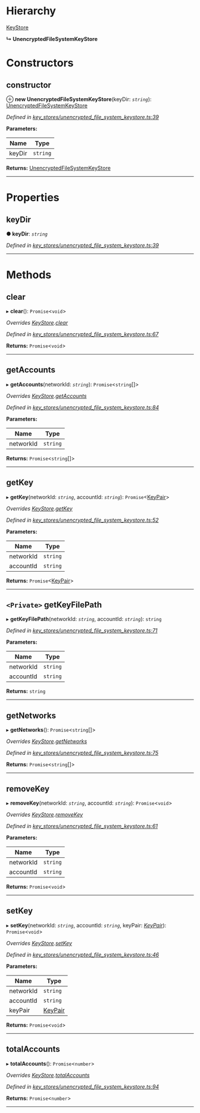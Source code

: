 

# Hierarchy

 [KeyStore](_key_stores_keystore_.keystore.md)

**↳ UnencryptedFileSystemKeyStore**

# Constructors

<a id="constructor"></a>

##  constructor

⊕ **new UnencryptedFileSystemKeyStore**(keyDir: *`string`*): [UnencryptedFileSystemKeyStore](_key_stores_unencrypted_file_system_keystore_.unencryptedfilesystemkeystore.md)

*Defined in [key_stores/unencrypted_file_system_keystore.ts:39](https://github.com/nearprotocol/nearlib/blob/c8da0d8/src.ts/key_stores/unencrypted_file_system_keystore.ts#L39)*

**Parameters:**

| Name | Type |
| ------ | ------ |
| keyDir | `string` |

**Returns:** [UnencryptedFileSystemKeyStore](_key_stores_unencrypted_file_system_keystore_.unencryptedfilesystemkeystore.md)

___

# Properties

<a id="keydir"></a>

##  keyDir

**● keyDir**: *`string`*

*Defined in [key_stores/unencrypted_file_system_keystore.ts:39](https://github.com/nearprotocol/nearlib/blob/c8da0d8/src.ts/key_stores/unencrypted_file_system_keystore.ts#L39)*

___

# Methods

<a id="clear"></a>

##  clear

▸ **clear**(): `Promise`<`void`>

*Overrides [KeyStore](_key_stores_keystore_.keystore.md).[clear](_key_stores_keystore_.keystore.md#clear)*

*Defined in [key_stores/unencrypted_file_system_keystore.ts:67](https://github.com/nearprotocol/nearlib/blob/c8da0d8/src.ts/key_stores/unencrypted_file_system_keystore.ts#L67)*

**Returns:** `Promise`<`void`>

___
<a id="getaccounts"></a>

##  getAccounts

▸ **getAccounts**(networkId: *`string`*): `Promise`<`string`[]>

*Overrides [KeyStore](_key_stores_keystore_.keystore.md).[getAccounts](_key_stores_keystore_.keystore.md#getaccounts)*

*Defined in [key_stores/unencrypted_file_system_keystore.ts:84](https://github.com/nearprotocol/nearlib/blob/c8da0d8/src.ts/key_stores/unencrypted_file_system_keystore.ts#L84)*

**Parameters:**

| Name | Type |
| ------ | ------ |
| networkId | `string` |

**Returns:** `Promise`<`string`[]>

___
<a id="getkey"></a>

##  getKey

▸ **getKey**(networkId: *`string`*, accountId: *`string`*): `Promise`<[KeyPair](_utils_key_pair_.keypair.md)>

*Overrides [KeyStore](_key_stores_keystore_.keystore.md).[getKey](_key_stores_keystore_.keystore.md#getkey)*

*Defined in [key_stores/unencrypted_file_system_keystore.ts:52](https://github.com/nearprotocol/nearlib/blob/c8da0d8/src.ts/key_stores/unencrypted_file_system_keystore.ts#L52)*

**Parameters:**

| Name | Type |
| ------ | ------ |
| networkId | `string` |
| accountId | `string` |

**Returns:** `Promise`<[KeyPair](_utils_key_pair_.keypair.md)>

___
<a id="getkeyfilepath"></a>

## `<Private>` getKeyFilePath

▸ **getKeyFilePath**(networkId: *`string`*, accountId: *`string`*): `string`

*Defined in [key_stores/unencrypted_file_system_keystore.ts:71](https://github.com/nearprotocol/nearlib/blob/c8da0d8/src.ts/key_stores/unencrypted_file_system_keystore.ts#L71)*

**Parameters:**

| Name | Type |
| ------ | ------ |
| networkId | `string` |
| accountId | `string` |

**Returns:** `string`

___
<a id="getnetworks"></a>

##  getNetworks

▸ **getNetworks**(): `Promise`<`string`[]>

*Overrides [KeyStore](_key_stores_keystore_.keystore.md).[getNetworks](_key_stores_keystore_.keystore.md#getnetworks)*

*Defined in [key_stores/unencrypted_file_system_keystore.ts:75](https://github.com/nearprotocol/nearlib/blob/c8da0d8/src.ts/key_stores/unencrypted_file_system_keystore.ts#L75)*

**Returns:** `Promise`<`string`[]>

___
<a id="removekey"></a>

##  removeKey

▸ **removeKey**(networkId: *`string`*, accountId: *`string`*): `Promise`<`void`>

*Overrides [KeyStore](_key_stores_keystore_.keystore.md).[removeKey](_key_stores_keystore_.keystore.md#removekey)*

*Defined in [key_stores/unencrypted_file_system_keystore.ts:61](https://github.com/nearprotocol/nearlib/blob/c8da0d8/src.ts/key_stores/unencrypted_file_system_keystore.ts#L61)*

**Parameters:**

| Name | Type |
| ------ | ------ |
| networkId | `string` |
| accountId | `string` |

**Returns:** `Promise`<`void`>

___
<a id="setkey"></a>

##  setKey

▸ **setKey**(networkId: *`string`*, accountId: *`string`*, keyPair: *[KeyPair](_utils_key_pair_.keypair.md)*): `Promise`<`void`>

*Overrides [KeyStore](_key_stores_keystore_.keystore.md).[setKey](_key_stores_keystore_.keystore.md#setkey)*

*Defined in [key_stores/unencrypted_file_system_keystore.ts:46](https://github.com/nearprotocol/nearlib/blob/c8da0d8/src.ts/key_stores/unencrypted_file_system_keystore.ts#L46)*

**Parameters:**

| Name | Type |
| ------ | ------ |
| networkId | `string` |
| accountId | `string` |
| keyPair | [KeyPair](_utils_key_pair_.keypair.md) |

**Returns:** `Promise`<`void`>

___
<a id="totalaccounts"></a>

##  totalAccounts

▸ **totalAccounts**(): `Promise`<`number`>

*Overrides [KeyStore](_key_stores_keystore_.keystore.md).[totalAccounts](_key_stores_keystore_.keystore.md#totalaccounts)*

*Defined in [key_stores/unencrypted_file_system_keystore.ts:94](https://github.com/nearprotocol/nearlib/blob/c8da0d8/src.ts/key_stores/unencrypted_file_system_keystore.ts#L94)*

**Returns:** `Promise`<`number`>

___

